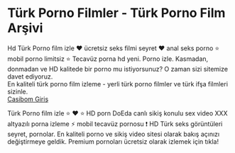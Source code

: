 <h1>Türk Porno Filmler - Türk Porno Film Arşivi</h1>
Hd Türk Porno film izle ❤️ ücretsiz seks filmi seyret ❤️ anal seks porno ⭐ mobil porno limitsiz ⭐ Tecavüz porna hd yeni. Porno izle. Kasmadan, donmadan ve HD kalitede bir porno mu istiyorsunuz? O zaman sizi sitemize davet ediyoruz.</br>
En kaliteli türk porno film izleme - yerli türk porno filmler ve türk ifşa filmleri sizinle.</br>
<a hreF="https://dilerimkii2.tumblr.com/">Casibom Giriş</a></br>

Türk Porno film izle ⭐ ❤️ ⭐ HD porn DoEda canlı sikiş konulu sex video XXX altyazılı porna izleme ⚡ mobil tecavüz pornosu ❗ HD Türk seks görüntüleri seyret, pornolar. En kaliteli porno ve sikiş video sitesi olarak bakış açınızı değiştirmeye geldik. Premium pornoları ücretsiz olarak izlemek için tıkla!
